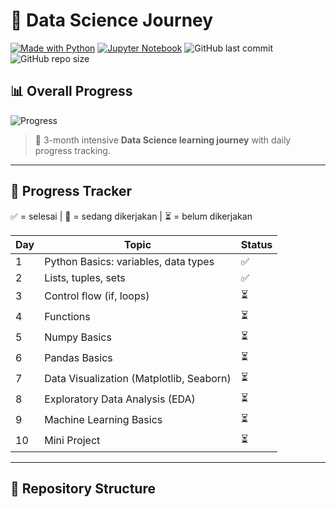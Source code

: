 # 🚀 Data Science Journey

[![Made with Python](https://img.shields.io/badge/Python-3.10-blue?logo=python&logoColor=white)](https://www.python.org/)
[![Jupyter Notebook](https://img.shields.io/badge/Jupyter-Notebook-orange?logo=jupyter&logoColor=white)](https://jupyter.org/)
![GitHub last commit](https://img.shields.io/github/last-commit/ergonrizky26/data-science-journey)
![GitHub repo size](https://img.shields.io/github/repo-size/ergonrizky26/data-science-journey)

## 📊 Overall Progress

![Progress](https://img.shields.io/badge/Progress-20%25-brightgreen?style=for-the-badge)


> 📘 3-month intensive **Data Science learning journey** with daily progress tracking.

---

## 📅 Progress Tracker
✅ = selesai | 🔄 = sedang dikerjakan | ⏳ = belum dikerjakan

| Day | Topic                                   | Status |
|-----|-----------------------------------------|---------|
| 1   | Python Basics: variables, data types    | ✅ |
| 2   | Lists, tuples, sets                     | ✅ |
| 3   | Control flow (if, loops)                | ⏳ |
| 4   | Functions                               | ⏳ |
| 5   | Numpy Basics                            | ⏳ |
| 6   | Pandas Basics                           | ⏳ |
| 7   | Data Visualization (Matplotlib, Seaborn)| ⏳ |
| 8   | Exploratory Data Analysis (EDA)         | ⏳ |
| 9   | Machine Learning Basics                 | ⏳ |
| 10  | Mini Project                            | ⏳ |

---

## 📂 Repository Structure
